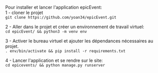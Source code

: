Pour installer et lancer l'application epicEvent:<br>
1 - cloner le projet<br>
`git clone https://github.com/yoan34/epicEvent.git`<br>

2 - Aller dans le projet et créer un environnement de travail virtuel:<br>
`cd epicEvent/ && python3 -m venv env`<br>

3 - Activer le bureau virtuel et ajouter les dépendances nécessaires au projet.<br>
`. env/bin/activate && pip install -r requirements.txt`<br>

4 - Lancer l'application et se rendre sur le site:<br>
`cd epicevents/ && python manage.py runserver`<br>
